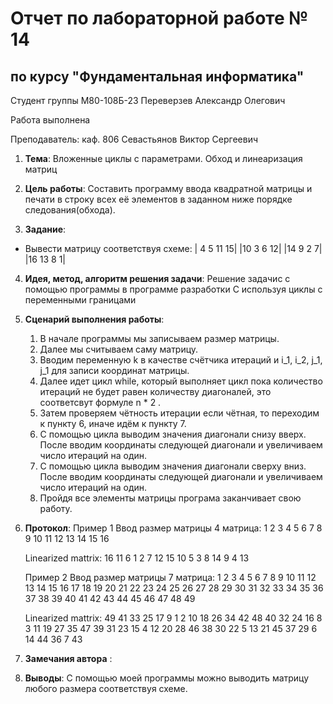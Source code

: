 # Отчет по лабораторной работе № 14
## по курсу "Фундаментальная информатика"

Студент группы М80-108Б-23 Переверзев Александр Олегович

Работа выполнена 

Преподаватель: каф. 806 Севастьянов Виктор Сергеевич

1. **Тема**: Вложенные циклы с параметрами. Обход и линеаризация матриц
2. **Цель работы**: Составить программу ввода квадратной матрицы и печати в строку всех её элементов в заданном ниже порядке следования(обхода).

3. **Задание**:
- Вывести матрицу соответствуя схеме:
    | 4  5 11 15|
    |10  3  6 12|
    |14  9  2  7|
    |16 13  8  1|
4. **Идея, метод, алгоритм решения задачи**: Решение задачис с помощью программы в программе разработки C используя циклы с переменными границами
5. **Сценарий выполнения работы**:
    1. В начале программы мы записываем размер матрицы.
    2. Далее мы считываем саму матрицу.
    3. Вводим переменную k в качестве счётчика итераций и i_1, i_2, j_1, j_1 для записи координат матрицы.
    4. Далее идет цикл while, который выполняет цикл пока количество итераций не будет равен количеству диагоналей, это соответсвут формуле n * 2 .
    5. Затем проверяем чётность итерации если чётная, то переходим к пункту 6, иначе идём к пункту 7.
    6. С помощью цикла выводим значения диагонали снизу вверх. После вводим координаты следующей диагонали и увеличиваем число итераций на один.
    7. С помощью цикла выводим значения диагонали сверху вниз. После вводим координаты следующей диагонали и увеличиваем число итераций на один.
    8. Пройдя все элементы матрицы програма заканчивает свою работу.
6. **Протокол**: 
    Пример 1
    Ввод размер матрицы 4
    матрица:    1  2   3  4
                5  6   7  8
                9  10 11 12
                13 14 15 16
                
    Linearized mattrix: 16 11 6 1 2 7 12 15 10 5 3 8 14 9 4 13
    
    Пример 2
    Ввод размер матрицы 7
    матрица:     1  2  3  4  5  6  7 
                 8  9 10 11 12 13 14 
                15 16 17 18 19 20 21 
                22 23 24 25 26 27 28 
                29 30 31 32 33 34 35 
                36 37 38 39 40 41 42 
                43 44 45 46 47 48 49
                
    Linearized mattrix: 49 41 33 25 17 9 1 2 10 18 26 34 42 48 40 32 24 16 8 3 11 19 27 35 47 39 31 23 15 4 12 20 28 46 38 30 22 5 13 21 45 37 29 6 14 44 36 7 43
7. **Замечания автора** : 
8. **Выводы**: С помощью моей программы можно выводить матрицу  любого размера соответствуя схеме.